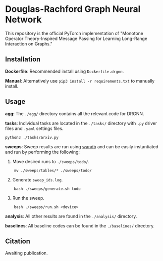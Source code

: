 # Douglas-Rachford Graph Neural Network

This repository is the official PyTorch implementation of "Monotone Operator Theory-Inspired Message Passing for Learning Long-Range Interaction on Graphs."


## Installation

**Dockerfile**: Recommended install using `Dockerfile.drgnn`.


**Manual**: Alternatively use `pip3 install -r requirements.txt` to manually install.


## Usage

**agg**: The `./agg/` directory contains all the relevant code for DRGNN.

**tasks**: Individual tasks are located in the `./tasks/` directory with `.py` driver files and `.yaml` settings files.

`python3 ./tasks/arxiv.py`

**sweeps**: Sweep results are run using [wandb](https://wandb.ai/) and can be easily instantiated and run by performing the following:

1. Move desired runs to `./sweeps/todo/`.

```
	mv ./sweeps/tables/* ./sweeps/todo/
```

2. Generate `sweep_ids.log`.

```
	bash ./sweeps/generate.sh todo
```

3. Run the sweep.

```
	bash ./sweeps/run.sh <device>
```

**analysis**: All other results are found in the `./analysis/` directory.

**baselines**: All baseline codes can be found in the `./baselines/` directory.


## Citation

Awaiting publication.
